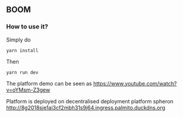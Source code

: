 ## BOOM

### How to use it?
Simply do
```
yarn install
```

Then
```
yarn run dev
```

The platform demo can be seen as https://www.youtube.com/watch?v=oYMsm-Z3gew

Platform is deployed on decentralised deployment platform spheron http://8g2018sje1ai3cf2mbh31s9j64.ingress.palmito.duckdns.org